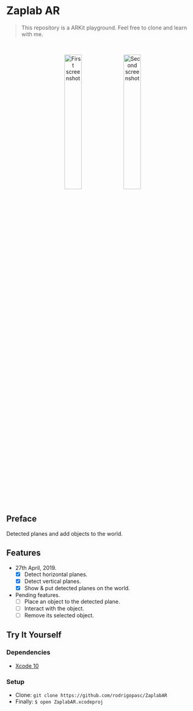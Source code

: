 # Zaplab AR
> This repository is a ARKit playground. Feel free to clone and learn with me.

<br />

<p align="center">
  <img src="https://i.imgur.com/At3OZgO.png" width="30%" alt="First screenshot" />
  <img src="https://i.imgur.com/hePkQO9.png" width="30%" alt="Second screenshot" />
</p>

## Preface
Detected planes and add objects to the world.

## Features
* 27th April, 2019.
  * [x] Detect horizontal planes.
  * [x] Detect vertical planes.
  * [x] Show & put detected planes on the world.
* Pending features.
  * [ ] Place an object to the detected plane.
  * [ ] Interact with the object.
  * [ ] Remove its selected object.

## Try It Yourself

### Dependencies
* [Xcode 10](https://developer.apple.com/xcode)

### Setup
* Clone: `git clone https://github.com/rodrigopasc/ZaplabAR`
* Finally: `$ open ZaplabAR.xcodeproj`
